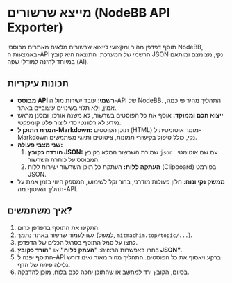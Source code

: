# מייצא שרשורים (NodeBB API Exporter)

תוסף דפדפן מהיר ומקצועי לייצוא שרשורים מלאים מאתרים מבוססי NodeBB, באמצעות ה-API הרשמי של המערכת. התוצאה היא קובץ JSON נקי, מצומצם ומותאם במיוחד להזנה למודלי שפה (AI).

## תכונות עיקריות

-   **מבוסס API רשמי:** עובד ישירות מול ה-API של NodeBB. התהליך מהיר פי כמה, אמין, ולא תלוי בשינויים עיצוביים באתר.
-   **ייצוא חכם וממוקד:** אוסף את כל הפוסטים בשרשור, לא משנה אורכו, ומסנן מראש מידע לא רלוונטי כדי ליצור פלט קומפקטי.
-   **המרת התוכן ל-Markdown:** תוכן הפוסטים (HTML) מומר אוטומטית ל-Markdown נקי, כולל טיפול בקישורי תמונות, ציטוטים ותיוגי משתמשים.
-   **שני מצבי פעולה:**
    1.  **הורדה כקובץ JSON:** שמירת השרשור המלא בקובץ `json.` עם שם אוטומטי המבוסס על כותרת השרשור.
    2.  **העתקה ללוח:** העתקת כל תוכן השרשור ישירות ללוח (Clipboard) בפורמט JSON.
-   **ממשק נקי ונוח:** חלון פעולות מודרני, ברור וקל לשימוש, המספק חיווי בזמן אמת על תהליך האיסוף מה-API.

## איך משתמשים?

1.  התקינו את התוסף בדפדפן כרום.
2.  גשו לעמוד שרשור באתר נתמך (למשל, `mitmachim.top/topic/...`).
3.  לחצו על סמל התוסף בסרגל הכלים של הדפדפן.
4.  בחרו באפשרות הרצויה: **"העתק ללוח"** או **"הורד כקובץ JSON"**.
5.  התוסף יפנה ל-API ברקע ויאסוף את כל הפוסטים. התהליך מהיר מאוד ואינו דורש גלילה פיזית של הדף.
6.  בסיום, הקובץ ירד למחשב או שהתוכן יחכה לכם בלוח, מוכן להדבקה.